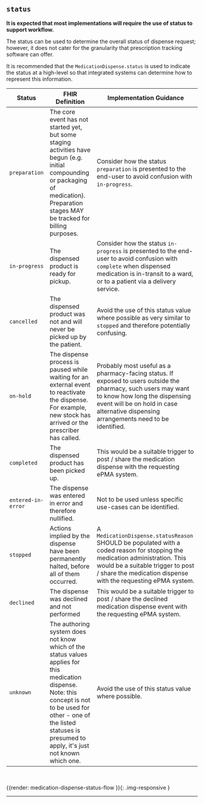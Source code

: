 ## `status` 

**It is expected that most implementations will require the use of status to support workflow.**

The status can be used to determine the overall status of dispense request; however, it does not cater for the granularity that prescription tracking software can offer.

It is recommended that the `MedicationDispense.status` is used to indicate the status at a high-level so that integrated systems can determine how to represent this information.

<table class="assets">
    <thead>
        <tr>
            <th>Status</th>
            <th>FHIR Definition</th>
            <th>Implementation Guidance</th>
        </tr>
    </thead>
    <tbody>
        <!-- preparation -->
        <tr>
            <td><code>preparation</code></td>
            <td>
            	The core event has not started yet, but some staging activities have begun (e.g. initial compounding or packaging of medication). Preparation stages MAY be tracked for billing purposes.
            </td>
            <td>
                Consider how the status <code>preparation</code> is presented to the end-user to avoid confusion with <code>in-progress</code>.
            </td>
        </tr>
        <!-- in-progress -->
        <tr>
            <td><code>in-progress</code></td>
            <td>
                The dispensed product is ready for pickup.
            </td>
            <td>
                Consider how the status <code>in-progress</code> is presented to the end-user to avoid confusion with <code>complete</code> when dispensed medication is in-transit to a ward, or to a patient via a delivery service.
            </td>
        </tr>
        <!-- cancelled -->
        <tr>
            <td><code>cancelled</code></td>
            <td>
                The dispensed product was not and will never be picked up by the patient.
            </td>
            <td>
                Avoid the use of this status value where possible as very similar to <code>stopped</code> and therefore potentially confusing.
            </td>
        </tr>
        <!-- on-hold -->
        <tr>
            <td><code>on-hold</code></td>
            <td>
                The dispense process is paused while waiting for an external event to reactivate the dispense. For example, new stock has arrived or the prescriber has called.
            </td>
            <td>
                Probably most useful as a pharmacy-facing status. If exposed to users outside the pharmacy, such users may want to know how long the dispensing event will be on hold in case alternative dispensing arrangements need to be identified.
            </td>
        </tr>
        <!-- completed -->
        <tr>
            <td><code>completed</code></td>
            <td>
                The dispensed product has been picked up.
            </td>
            <td>
                This would be a suitable trigger to post / share the medication dispense with the requesting ePMA system.
            </td>
        </tr>
        <!-- entered-in-error -->
        <tr>
            <td><code>entered-in-error</code></td>
            <td>
                The dispense was entered in error and therefore nullified.
            </td>
            <td>
                Not to be used unless specific use-cases can be identified.
            </td>
        </tr>
        <!-- stopped -->
        <tr>
            <td><code>stopped</code></td>
            <td>
                Actions implied by the dispense have been permanently halted, before all of them occurred.
            </td>
            <td>
                A <code>MedicationDispense.statusReason</code> SHOULD be populated with a coded reason for stopping the medication administration. This would be a suitable trigger to post / share the medication dispense with the requesting ePMA system.
            </td>
        </tr>
        <!-- declined -->
        <tr>
            <td><code>declined</code></td>
            <td>
                The dispense was declined and not performed
            </td>
            <td>
                This would be a suitable trigger to post / share the declined medication dispense event with the requesting ePMA system.
            </td>
        </tr>
        <!-- unknown -->
        <tr>
            <td><code>unknown</code></td>
            <td>
                The authoring system does not know which of the status values applies for this medication dispense. Note: this concept is not to be used for other - one of the listed statuses is presumed to apply, it's just not known which one.
            </td>
            <td>
                Avoid the use of this status value where possible.
            </td>
        </tr>
    </tbody>
</table>

<br />

{{render: medication-dispense-status-flow }}{: .img-responsive }

---
